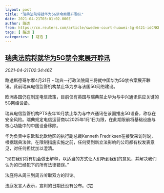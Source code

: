 ```yaml
---
layout: post
title: "瑞典法院将就华为5G禁令案展开聆讯"
date: 2021-04-21T03:01:02.000Z
author: 路透
from: https://cn.reuters.com/article/sweden-court-huawei-5g-0421-idCNKBS2C8087
tags: [ 路透 ]
categories: [ 路透 ]
---
```

<!--1618974062000-->
[瑞典法院将就华为5G禁令案展开聆讯](https://cn.reuters.com/article/sweden-court-huawei-5g-0421-idCNKBS2C8087)
------

<div>
<div><i>2021-04-21T02:34:46Z</i></div><p>路透斯德哥尔摩4月21日 - 瑞典一行政法院周三将就中国华为5G禁令案展开聆讯。此前瑞典电信监管机构禁止华为参与该国5G网络建设。</p><p>欧洲各国仍在制定电信政策，目前仅有英国与瑞典禁止华为与中兴通讯供应关键的5G网络设备。</p><p>瑞典电信监管机构PTS去年10月禁止华为与中兴通讯在该国推出5G设备，称存在安全风险。瑞典规定电信运营商以2025年1月1日为限，在此期限前将基础设施与核心功能中的中国设备移除。</p><p>华为负责中东欧和北欧地区的执行副总裁Kenneth Fredriksen在接受采访时说，根据瑞典法律，在限制措施实施之前，任何受到新立法影响的公司都有权发表意见，对任何担忧加以澄清。</p><p>“现在我们将有机会做出解释，以适当的方式让人们听到我们的意见，并解决我们认为的已经犯下的所有法律错误。”</p><p>法庭将从周三到周五听取双方的辩论。</p><p>法庭发言人表示，宣判的日期还没有公布。(完)</p>
</div>
